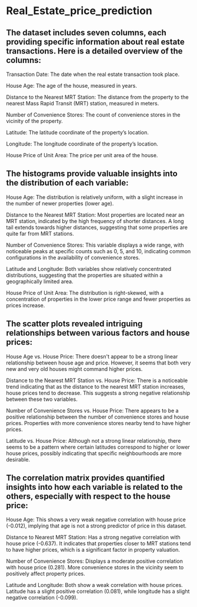 # Real_Estate_price_prediction

## The dataset includes seven columns, each providing specific information about real estate transactions. Here is a detailed overview of the columns:

Transaction Date: The date when the real estate transaction took place.

House Age: The age of the house, measured in years.

Distance to the Nearest MRT Station: The distance from the property to the nearest Mass Rapid Transit (MRT) station, measured in meters.

Number of Convenience Stores: The count of convenience stores in the vicinity of the property.

Latitude: The latitude coordinate of the property’s location.

Longitude: The longitude coordinate of the property’s location.

House Price of Unit Area: The price per unit area of the house.


## The histograms provide valuable insights into the distribution of each variable:

House Age: The distribution is relatively uniform, with a slight increase in the number of newer properties (lower age).

Distance to the Nearest MRT Station: Most properties are located near an MRT station, indicated by the high frequency of shorter distances. A long tail extends towards higher distances, suggesting that some properties are quite far from MRT stations.

Number of Convenience Stores: This variable displays a wide range, with noticeable peaks at specific counts such as 0, 5, and 10, indicating common configurations in the availability of convenience stores.

Latitude and Longitude: Both variables show relatively concentrated distributions, suggesting that the properties are situated within a geographically limited area.

House Price of Unit Area: The distribution is right-skewed, with a concentration of properties in the lower price range and fewer properties as prices increase.


## The scatter plots revealed intriguing relationships between various factors and house prices:

House Age vs. House Price: There doesn't appear to be a strong linear relationship between house age and price. However, it seems that both very new and very old houses might command higher prices.

Distance to the Nearest MRT Station vs. House Price: There is a noticeable trend indicating that as the distance to the nearest MRT station increases, house prices tend to decrease. This suggests a strong negative relationship between these two variables.

Number of Convenience Stores vs. House Price: There appears to be a positive relationship between the number of convenience stores and house prices. Properties with more convenience stores nearby tend to have higher prices.

Latitude vs. House Price: Although not a strong linear relationship, there seems to be a pattern where certain latitudes correspond to higher or lower house prices, possibly indicating that specific neighbourhoods are more desirable.


## The correlation matrix provides quantified insights into how each variable is related to the others, especially with respect to the house price:

House Age: This shows a very weak negative correlation with house price (-0.012), implying that age is not a strong predictor of price in this dataset.

Distance to Nearest MRT Station: Has a strong negative correlation with house price (-0.637). It indicates that properties closer to MRT stations tend to have higher prices, which is a significant factor in property valuation.

Number of Convenience Stores: Displays a moderate positive correlation with house price (0.281). More convenience stores in the vicinity seem to positively affect property prices.

Latitude and Longitude: Both show a weak correlation with house prices. Latitude has a slight positive correlation (0.081), while longitude has a slight negative correlation (-0.099).

